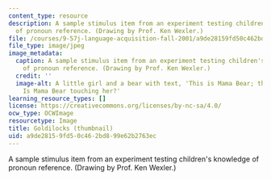 ```yaml
---
content_type: resource
description: A sample stimulus item from an experiment testing children's knowledge
  of pronoun reference. (Drawing by Prof. Ken Wexler.)
file: /courses/9-57j-language-acquisition-fall-2001/a9de28159fd50c462bd899e62b2763ec_9-57f01-th.jpg
file_type: image/jpeg
image_metadata:
  caption: A sample stimulus item from an experiment testing children's knowledge
    of pronoun reference. (Drawing by Prof. Ken Wexler.)
  credit: ''
  image-alt: A little girl and a bear with text, 'This is Mama Bear; this is Goldilocks.
    Is Mama Bear touching her?'
learning_resource_types: []
license: https://creativecommons.org/licenses/by-nc-sa/4.0/
ocw_type: OCWImage
resourcetype: Image
title: Goldilocks (thumbnail)
uid: a9de2815-9fd5-0c46-2bd8-99e62b2763ec
---
```

A sample stimulus item from an experiment testing children's knowledge of pronoun reference. (Drawing by Prof. Ken Wexler.)